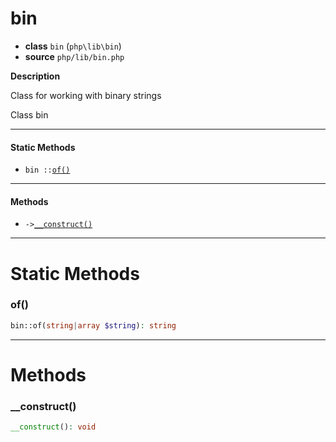 # bin

- **class** `bin` (`php\lib\bin`)
- **source** `php/lib/bin.php`

**Description**

Class for working with binary strings

Class bin

---

#### Static Methods

- `bin ::`[`of()`](#method-of)

---

#### Methods

- `->`[`__construct()`](#method-__construct)

---
# Static Methods

<a name="method-of"></a>

### of()
```php
bin::of(string|array $string): string
```

---
# Methods

<a name="method-__construct"></a>

### __construct()
```php
__construct(): void
```